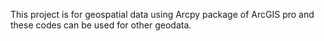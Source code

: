 This project is for geospatial data using Arcpy package of ArcGIS pro and these codes can be used for other geodata.
